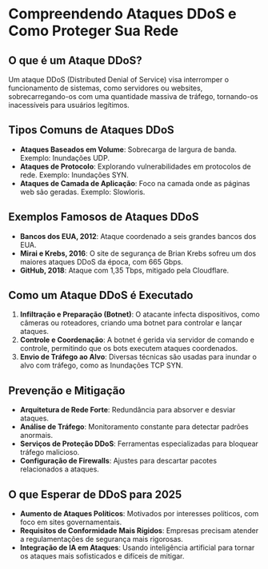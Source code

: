 # Compreendendo Ataques DDoS e Como Proteger Sua Rede

## O que é um Ataque DDoS?
Um ataque DDoS (Distributed Denial of Service) visa interromper o funcionamento de sistemas, como servidores ou websites, sobrecarregando-os com uma quantidade massiva de tráfego, tornando-os inacessíveis para usuários legítimos.

## Tipos Comuns de Ataques DDoS
- **Ataques Baseados em Volume**: Sobrecarga de largura de banda. Exemplo: Inundações UDP.
- **Ataques de Protocolo**: Explorando vulnerabilidades em protocolos de rede. Exemplo: Inundações SYN.
- **Ataques de Camada de Aplicação**: Foco na camada onde as páginas web são geradas. Exemplo: Slowloris.

## Exemplos Famosos de Ataques DDoS
- **Bancos dos EUA, 2012**: Ataque coordenado a seis grandes bancos dos EUA.
- **Mirai e Krebs, 2016**: O site de segurança de Brian Krebs sofreu um dos maiores ataques DDoS da época, com 665 Gbps.
- **GitHub, 2018**: Ataque com 1,35 Tbps, mitigado pela Cloudflare.

## Como um Ataque DDoS é Executado
1. **Infiltração e Preparação (Botnet)**: O atacante infecta dispositivos, como câmeras ou roteadores, criando uma botnet para controlar e lançar ataques.
2. **Controle e Coordenação**: A botnet é gerida via servidor de comando e controle, permitindo que os bots executem ataques coordenados.
3. **Envio de Tráfego ao Alvo**: Diversas técnicas são usadas para inundar o alvo com tráfego, como as Inundações TCP SYN.

## Prevenção e Mitigação
- **Arquitetura de Rede Forte**: Redundância para absorver e desviar ataques.
- **Análise de Tráfego**: Monitoramento constante para detectar padrões anormais.
- **Serviços de Proteção DDoS**: Ferramentas especializadas para bloquear tráfego malicioso.
- **Configuração de Firewalls**: Ajustes para descartar pacotes relacionados a ataques.

## O que Esperar de DDoS para 2025
- **Aumento de Ataques Políticos**: Motivados por interesses políticos, com foco em sites governamentais.
- **Requisitos de Conformidade Mais Rígidos**: Empresas precisam atender a regulamentações de segurança mais rigorosas.
- **Integração de IA em Ataques**: Usando inteligência artificial para tornar os ataques mais sofisticados e difíceis de mitigar.
